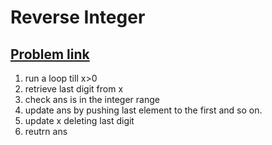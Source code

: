 <h1>Reverse Integer</h1>
<h2><a href="https://leetcode.com/problems/reverse-integer/description/" target="_blank" >Problem link</a></h2>


1. run a loop till x>0
2. retrieve last digit from x
3. check ans is in the integer range
4. update ans by pushing last element to the first and so on.
5. update x deleting last digit
6. reutrn ans
